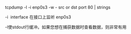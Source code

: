 tcpdump -l -i enp0s3 -w - src or dst port 80 \| strings 



-i  interface 在接口上监听 enp0s3   

-l使stdout行缓冲。如果您想在捕获数据时查看数据，则非常有用          

